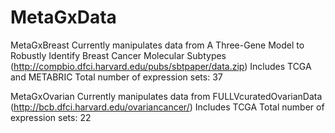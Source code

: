# MetaGxData

MetaGxBreast
Currently manipulates data from A Three-Gene Model to Robustly Identify Breast Cancer Molecular Subtypes (http://compbio.dfci.harvard.edu/pubs/sbtpaper/data.zip)
Includes TCGA and METABRIC
Total number of expression sets: 37

MetaGxOvarian
Currently manipulates data from FULLVcuratedOvarianData (http://bcb.dfci.harvard.edu/ovariancancer/)
Includes TCGA
Total number of expression sets: 22
